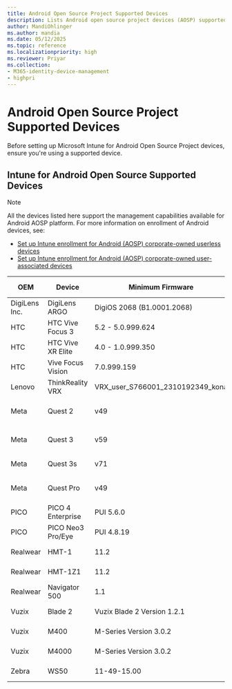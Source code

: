 ```yaml
---
title: Android Open Source Project Supported Devices
description: Lists Android open source project devices (AOSP) supported devices
author: MandiOhlinger
ms.author: mandia
ms.date: 05/12/2025
ms.topic: reference
ms.localizationpriority: high
ms.reviewer: Priyar
ms.collection:
- M365-identity-device-management
- highpri
---
```



# Android Open Source Project Supported Devices

Before setting up Microsoft Intune for Android Open Source Project devices, ensure you're using a supported device.

## Intune for Android Open Source Supported Devices

> [!NOTE]
> All the devices listed here support the management capabilities available for Android AOSP platform. For more information on enrollment of Android devices, see:
> - [Set up Intune enrollment for Android (AOSP) corporate-owned userless devices](../enrollment/android-aosp-corporate-owned-userless-enroll.md)
> - [Set up Intune enrollment for Android (AOSP) corporate-owned user-associated devices](../enrollment/android-aosp-corporate-owned-user-associated-enroll.md)

|**OEM**     | **Device**              | **Minimum Firmware**    | **Type of Device** | **Restrictions**       |
| ------- | -------------------| ------------------- | -------------- | ------------------ |
| DigiLens Inc.| DigiLens ARGO    | DigiOS 2068 (B1.0001.2068)            | AR/VR Headset  |                    |
| HTC     | HTC Vive Focus 3   | 5.2 - 5.0.999.624    | AR/VR Headset  |                    |
| HTC     | HTC Vive XR Elite  | 4.0 - 1.0.999.350    | AR/VR Headset  |                    |
| HTC     | Vive Focus Vision   | 7.0.999.159    | AR/VR Headset  |                    |
| Lenovo  | ThinkReality VRX     | VRX_user_S766001_2310192349_kona   | AR/VR Headset  |                   |
| Meta    | Quest 2            | v49                 | AR/VR Headset  | [Available in select regions only](https://work.meta.com/help/307276701907179) |
| Meta    | Quest 3            | v59                 | AR/VR Headset  | [Available in select regions only](https://work.meta.com/help/307276701907179)|
| Meta    | Quest 3s           | v71                 | AR/VR Headset  |                    |
| Meta    | Quest Pro          | v49                 | AR/VR Headset  | [Available in select regions only](https://work.meta.com/help/307276701907179)|
| PICO    | PICO 4 Enterprise     | PUI 5.6.0              | AR/VR Headset  |                    |
| PICO    | PICO Neo3 Pro/Eye     | PUI 4.8.19              | AR/VR Headset  |                    |
| Realwear| HMT-1              | 11.2                | AR/VR Headset  |                    |
| Realwear| HMT-1Z1            | 11.2                | AR/VR Headset  |                    |
| Realwear| Navigator 500      | 1.1                | AR/VR Headset  |                    |
| Vuzix   | Blade 2            | Vuzix Blade 2 Version 1.2.1   | AR/VR Headset  |                    |
| Vuzix   | M400               | M-Series Version 3.0.2    | AR/VR Headset  |                    |
| Vuzix   | M4000              | M-Series Version 3.0.2   | AR/VR Headset  |                    |
| Zebra   | WS50               | 11-49-15.00               | Wearable scanner         |                    |